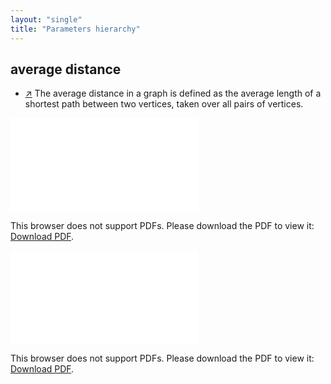 ```yaml
---
layout: "single"
title: "Parameters hierarchy"
---
```

<!--this is a generated file-->

## average distance
* [↗](https://onlinelibrary.wiley.com/doi/abs/10.1002/jgt.3190120309) The average distance in a graph is defined as the average length of a shortest path between two vertices, taken over all pairs of vertices.

<object data="../local_GPmPOT.pdf" type="application/pdf" width="100%" height="480px"><embed src="../local_GPmPOT.pdf"><p>This browser does not support PDFs. Please download the PDF to view it: <a href="../local_GPmPOT.pdf">Download PDF</a>.</p></embed></object>


<object data="../GPmPOT.pdf" type="application/pdf" width="100%" height="480px"><embed src="../GPmPOT.pdf"><p>This browser does not support PDFs. Please download the PDF to view it: <a href="../GPmPOT.pdf">Download PDF</a>.</p></embed></object>

